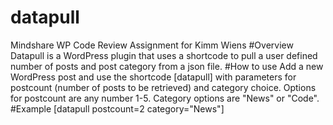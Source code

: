 # datapull
Mindshare WP Code Review Assignment for Kimm Wiens
#Overview
Datapull is a WordPress plugin that uses a shortcode to pull a user defined number of posts and post category from a json file.
#How to use
Add a new WordPress post and use the shortcode [datapull] with parameters for postcount (number of posts to be retrieved) and category choice.   Options for postcount are any number 1-5. Category options are "News" or "Code". 
#Example
[datapull postcount=2 category="News"]
